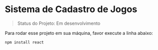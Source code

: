 # Sistema de Cadastro de Jogos

> Status do Projeto: Em desenvolvimento

Para rodar esse projeto em sua máquina, favor execute a linha abaixo:
```
npm install react
```
